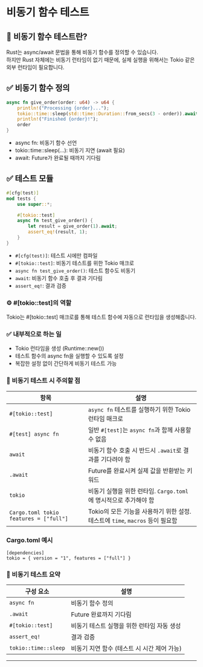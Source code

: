 # 비동기 함수 테스트

## 🚀 비동기 함수 테스트란?
Rust는 async/await 문법을 통해 비동기 함수를 정의할 수 있습니다.  
하지만 Rust 자체에는 비동기 런타임이 없기 때문에, 실제 실행을 위해서는 Tokio 같은 외부 런타임이 필요합니다.

## ✅ 비동기 함수 정의
```rust
async fn give_order(order: u64) -> u64 {
    println!("Processing {order}...");
    tokio::time::sleep(std::time::Duration::from_secs(3 - order)).await;
    println!("Finished {order}!");
    order
}
```

- async fn: 비동기 함수 선언
- tokio::time::sleep(...): 비동기 지연 (await 필요)
- await: Future가 완료될 때까지 기다림

## ✅ 테스트 모듈
```rust
#[cfg(test)]
mod tests {
    use super::*;

    #[tokio::test]
    async fn test_give_order() {
        let result = give_order(1).await;
        assert_eq!(result, 1);
    }
}
```

- `#[cfg(test)]`: 테스트 시에만 컴파일
- `#[tokio::test]`: 비동기 테스트를 위한 Tokio 매크로
- `async fn test_give_order()`: 테스트 함수도 비동기
- `await`: 비동기 함수 호출 후 결과 기다림
- `assert_eq!`: 결과 검증

### ⚙️ #[tokio::test]의 역할
Tokio는 #[tokio::test] 매크로를 통해
테스트 함수에 자동으로 런타임을 생성해줍니다.

### ✅ 내부적으로 하는 일
- Tokio 런타임을 생성 (Runtime::new())
- 테스트 함수의 async fn을 실행할 수 있도록 설정
- 복잡한 설정 없이 간단하게 비동기 테스트 가능

### 📌 비동기 테스트 시 주의할 점
| 항목               | 설명                                                                 |
|--------------------|----------------------------------------------------------------------|
| `#[tokio::test]`   | `async fn` 테스트를 실행하기 위한 Tokio 런타임 매크로                     |
| `#[test] async fn` | 일반 `#[test]`는 `async fn`과 함께 사용할 수 없음                        |
| `await`            | 비동기 함수 호출 시 반드시 `.await`로 결과를 기다려야 함                  |
| `.await`           | Future를 완료시켜 실제 값을 반환받는 키워드                              |
| `tokio`            | 비동기 실행을 위한 런타임. `Cargo.toml`에 명시적으로 추가해야 함          |
| `Cargo.toml tokio features = ["full"]` | Tokio의 모든 기능을 사용하기 위한 설정. 테스트에 `time`, `macros` 등이 필요함 |


### Cargo.toml 예시
```
[dependencies]
tokio = { version = "1", features = ["full"] }
```


### 🧩 비동기 테스트 요약
| 구성 요소         | 설명                                      |
|------------------|-------------------------------------------|
| `async fn`       | 비동기 함수 정의                            |
| `.await`         | Future 완료까지 기다림                      |
| `#[tokio::test]` | 비동기 테스트 실행을 위한 런타임 자동 생성     |
| `assert_eq!`     | 결과 검증                                  |
| `tokio::time::sleep` | 비동기 지연 함수 (테스트 시 시간 제어 가능) |

---



